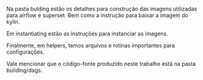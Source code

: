 Na pasta bulding estão os detalhes para construção das imagens utilizadas para airflow e superset.
Bem como a instrução para baixar a imagem do kylin.

Em instantiating estão as instruções para instanciar as imagens.

Finalmente, em helpers, temos arquivos e rotinas importantes para configurações.

Vale mencionar que o código-fonte produzido neste trabalho está na pasta building/dags.
